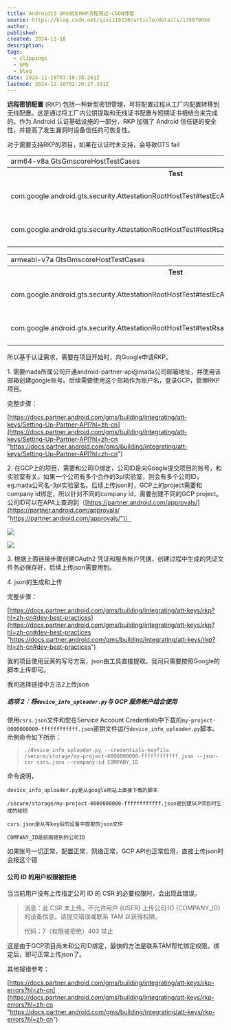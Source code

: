 ```yaml
---
title: Android13 GMS相关RKP流程简述-CSDN博客
source: https://blog.csdn.net/qixi119220/article/details/135879056
author: 
published: 
created: 2024-11-18
description: 
tags:
  - clippings
  - GMS
  - blog
date: 2024-11-18T01:18:38.261Z
lastmod: 2024-12-10T02:20:27.291Z
---
```

**远程密钥配置** (RKP) 包括一种新型密钥管理，可将配置过程从工厂内配置转移到无线配置。这是通过将工厂内公钥提取和无线证书配置与短期证书相结合来完成的。作为 Android 认证基础设施的一部分，RKP 加强了 Android 信任链的安全性，并提高了发生漏洞时设备信任的可恢复性。

对于需要支持RKP的项目，如果在认证时未支持，会导致GTS fail

<table><tbody><tr><td colspan="3"><a>arm64-v8a&nbsp;GtsGmscoreHostTestCases</a></td></tr><tr><th>Test</th><th>Result</th><th>Details</th></tr><tr><td>com.google.android.gts.security.AttestationRootHostTest#testEcAttestationChainRemProvLengthTee</td><td><p>fail</p></td><td><p>java.lang.AssertionError: on-device tests failed:</p></td></tr><tr><td>com.google.android.gts.security.AttestationRootHostTest#testRsaAttestationChainRemProvLengthTee</td><td><p>fail</p></td><td><p>java.lang.AssertionError: on-device tests failed:</p></td></tr></tbody></table>

<table><tbody><tr><td colspan="3"><a>armeabi-v7a&nbsp;GtsGmscoreHostTestCases</a></td></tr><tr><th>Test</th><th>Result</th><th>Details</th></tr><tr><td>com.google.android.gts.security.AttestationRootHostTest#testEcAttestationChainRemProvLengthTee</td><td><p>fail</p></td><td><p>java.lang.AssertionError: on-device tests failed:</p></td></tr><tr><td>com.google.android.gts.security.AttestationRootHostTest#testRsaAttestationChainRemProvLengthTee</td><td><p>fail</p></td><td><p>java.lang.AssertionError: on-device tests failed:</p></td></tr></tbody></table>

所以基于认证需求，需要在项目开始时，向Google申请RKP。

1\. 需要mada所属公司开通android-partner-api@mada公司邮箱地址，并使用该邮箱创建google账号。后续需要使用这个邮箱作为账户名，登录GCP，管理RKP项目。

完整步骤：

[https://docs.partner.android.com/gms/building/integrating/att-keys/Setting-Up-Partner-API?hl=zh-cn](https://docs.partner.android.com/gms/building/integrating/att-keys/Setting-Up-Partner-API?hl=zh-cn "https://docs.partner.android.com/gms/building/integrating/att-keys/Setting-Up-Partner-API?hl=zh-cn")

2\. 在GCP上的项目，需要和公司ID绑定，公司ID是向Google提交项目的账号，和实验室有关。如果一个公司有多个合作的3pl实验室，则会有多个公司ID，eg.mada公司名-3pl实验室名。后续上传json时，GCP上的project需要和company id绑定，所以针对不同的company id，需要创建不同的GCP project。公司ID可以在APA上查询到（[https://partner.android.com/approvals/](https://partner.android.com/approvals/ "https://partner.android.com/approvals/")）

![](https://i-blog.csdnimg.cn/blog_migrate/977aef0f1e031ae8ca03b1482170d456.png)

![](https://i-blog.csdnimg.cn/blog_migrate/311f2396576e6a9e3a83186ffa993891.png)

3\. 根据上面链接步骤创建OAuth2 凭证和服务帐户凭据，创建过程中生成的凭证文件务必保存好，后续上传json需要用到。

4\. json的生成和上传

完整步骤：

[https://docs.partner.android.com/gms/building/integrating/att-keys/rkp?hl=zh-cn#dev-best-practices](https://docs.partner.android.com/gms/building/integrating/att-keys/rkp?hl=zh-cn#dev-best-practices "https://docs.partner.android.com/gms/building/integrating/att-keys/rkp?hl=zh-cn#dev-best-practices")

我的项目使用豆荚的写号方案，json由工具直接提取。我司只需要按照Google的脚本上传即可。

我司选择链接中方法2上传json

##### 选项 2：将`device_info_uploader.py`与 GCP 服务帐户结合使用

使用`csrs.json`文件和您在Service Account Credentials中下载的`my-project-0000000000-ffffffffffff.json`密钥文件运行`device_info_uploader.py`脚本。示例命令如下所示：

> ```cobol
> ./device_info_uploader.py --credentials-keyfile /secure/storage/my-project-0000000000-ffffffffffff.json --json-csr csrs.json --company-id COMPANY_ID 
> ```

命令说明， 

`device_info_uploader.py是从google网站上直接下载的脚本`

`/secure/storage/my-project-0000000000-ffffffffffff.json是创建GCP项目时生成的秘钥`

`csrs.json是从写key后的设备中提取的json文件`

`COMPANY_ID是前面提到的公司ID`

如果账号一切正常，配置正常，网络正常，GCP API也正常启用，直接上传json时会报这个错

#### 公司 ID 的用户权限被拒绝

当当前用户没有上传指定公司 ID 的 CSR 的必要权限时，会出现此错误。

> 消息：此 CSR 未上传。不允许用户 {USER} 上传公司 ID {COMPANY\_ID} 的设备信息。请提交错误或联系 TAM 以获得权​​限。
>
> 代码：7（权限被拒绝）403 禁止

这是由于GCP项目尚未和公司ID绑定，最快的方法是联系TAM帮忙绑定权限。绑定后，即可正常上传json了。

其他报错参考：

[https://docs.partner.android.com/gms/building/integrating/att-keys/rkp-errors?hl=zh-cn](https://docs.partner.android.com/gms/building/integrating/att-keys/rkp-errors?hl=zh-cn "https://docs.partner.android.com/gms/building/integrating/att-keys/rkp-errors?hl=zh-cn")
